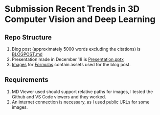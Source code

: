 # Submission Recent Trends in 3D Computer Vision and Deep Learning
## Repo Structure
1) Blog post (approximately 5000 words excluding the citations) is [BLOGPOST.md](BLOGPOST.md)
2) Presentation made in December 18 is [Presentation.pptx](Presentation.pptx)
3) [Images](Images) for [Formulas](Formulas) contain assets used for the blog post.

## Requirements
1) MD Viewer used should support relative paths for images, I tested the Github and VS Code viewers and they worked.
2) An internet connection is necessary, as I used public URLs for some images.